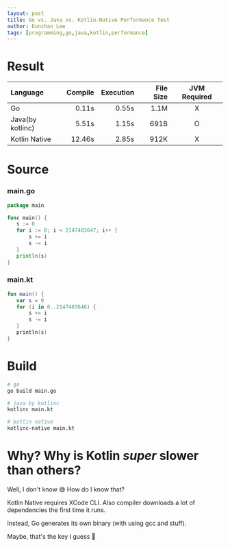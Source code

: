 ```yaml
---
layout: post
title: Go vs. Java vs. Kotlin-Native Performance Test
author: Eunchan Lee
tags: [programming,go,java,kotlin,performance]
---
```



# Result

|Language|Compile|Execution|File Size|JVM Required|
|:-|-:|-:|-:|:-:|
|Go|0.11s|0.55s|1.1M|X|
|Java(by kotlinc)|5.51s|1.15s|691B|O|
|Kotlin Native|12.46s|2.85s|912K|X|


# Source
### main.go
```go
package main

func main() {
   s := 0
   for i := 0; i < 2147483647; i++ {
       s += i
       s -= i
   }
   println(s)
}
```
### main.kt
```kotlin
fun main() {
   var s = 0
   for (i in 0..2147483646) {
       s += i
       s -= i
   }
   println(s)
}
```

# Build
```bash
# go
go build main.go

# java by kotlinc
kotlinc main.kt

# kotlin native
kotlinc-native main.kt
```

# Why? Why is Kotlin *super* slower than others?
Well, I don't know 😅 How do I know that?

Kotlin Native requires XCode CLI. Also compiler downloads a lot of dependencies the first time it runs. 

Instead, Go generates its own binary (with using gcc and stuff).

Maybe, that's the key I guess 🤨
